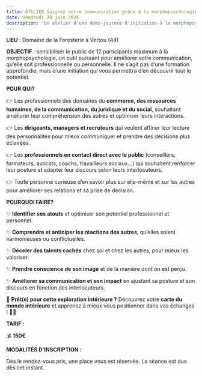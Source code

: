 ```yaml
---
title: ATELIER Soignez votre communication grâce à la morphopsychologie
date: Vendredi 20 juin 2025
description: "Un atelier d'une demi-journée d'initiation à la morphopsychologie "
---
```

**LIEU** : Domaine de la Foresterie à Vertou (44)

**OBJECTIF** : sensibiliser le public de 12 participants maximum à la morphopsychologie, un outil puissant pour améliorer votre communication, qu’elle soit professionnelle ou personnelle. Il ne s’agit pas d’une formation approfondie, mais d’une initiation qui vous permettra d’en découvrir tout le potentiel.

**POUR QUI?**

👉 Les professionnels des domaines du **commerce, des ressources humaines, de la communication, du juridique et du social**, souhaitant améliorer leur compréhension des autres et optimiser leurs interactions.

👉 Les **dirigeants, managers et recruteurs** qui veulent affiner leur lecture des personnalités pour mieux communiquer et prendre des décisions plus éclairées.

👉 Les **professionnels en contact direct avec le public** (conseillers, formateurs, avocats, coachs, travailleurs sociaux…) qui souhaitent renforcer leur posture et adapter leur discours selon leurs interlocuteurs.

👉 Toute personne curieuse d’en savoir plus sur elle-même et sur les autres pour améliorer ses relations et sa prise de décision.

**POURQUOI FAIRE?**

✨ **Identifier ses atouts** et optimiser son potentiel professionnel et personnel.

✨ **Comprendre et anticiper les réactions des autres**, qu’elles soient harmonieuses ou conflictuelles.

✨ **Déceler des talents cachés** chez soi et chez les autres, pour mieux les valoriser.

✨ **Prendre conscience de son image** et de la manière dont on est perçu.

✨ **Améliorer sa communication et son impact** en ajustant sa posture et son discours en fonction des interlocuteurs.

🚀 **Prêt(e) pour cette exploration intérieure ?** Découvrez votre **carte du monde intérieure** et apprenez à mieux vous positionner dans vos échanges ! 🧭💡

**TARIF :**

💰 **150€** 

**MODALITÉS D'INSCRIPTION :**

Dès le rendez-vous pris, une place vous est réservée. La séance est due dès cet instant.